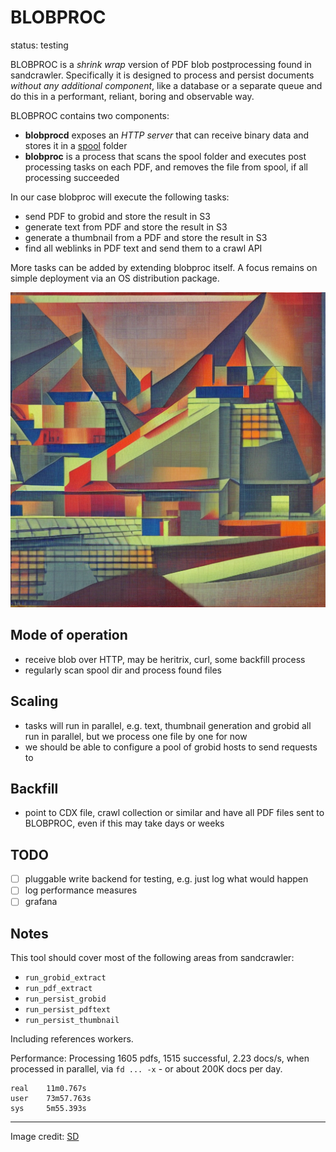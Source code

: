 # BLOBPROC

status: testing

BLOBPROC is a *shrink wrap* version of PDF blob postprocessing found in
sandcrawler. Specifically it is designed to process and persist documents
*without any additional component*, like a database or a separate queue and do
this in a performant, reliant, boring and observable way.

BLOBPROC contains two components:

* **blobprocd** exposes an *HTTP server* that can receive binary data and stores it in a [spool](https://refspecs.linuxfoundation.org/FHS_3.0/fhs/ch05s14.html) folder
* **blobproc** is a process that scans the spool folder and executes post processing tasks on each PDF, and removes the file from spool, if all processing succeeded

In our case blobproc will execute the following tasks:

* send PDF to grobid and store the result in S3
* generate text from PDF and store the result in S3
* generate a thumbnail from a PDF and store the result in S3
* find all weblinks in PDF text and send them to a crawl API

More tasks can be added by extending blobproc itself. A focus remains on simple
deployment via an OS distribution package.

![](static/00596.png)

## Mode of operation

* receive blob over HTTP, may be heritrix, curl, some backfill process
* regularly scan spool dir and process found files

## Scaling

* tasks will run in parallel, e.g. text, thumbnail generation and grobid all run in parallel, but we process one file by one for now
* we should be able to configure a pool of grobid hosts to send requests to

## Backfill

* point to CDX file, crawl collection or similar and have all PDF files sent to BLOBPROC, even if this may take days or weeks

## TODO

* [ ] pluggable write backend for testing, e.g. just log what would happen
* [ ] log performance measures
* [ ] grafana

## Notes

This tool should cover most of the following areas from sandcrawler:

* `run_grobid_extract`
* `run_pdf_extract`
* `run_persist_grobid`
* `run_persist_pdftext`
* `run_persist_thumbnail`

Including references workers.

Performance: Processing 1605 pdfs, 1515 successful, 2.23 docs/s, when processed
in parallel, via `fd ... -x` - or about 200K docs per day.

```
real    11m0.767s
user    73m57.763s
sys     5m55.393s
```

----

Image credit: [SD](https://github.com/CompVis/stable-diffusion)

